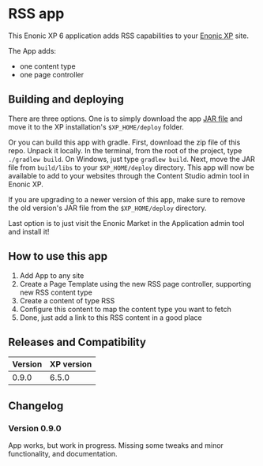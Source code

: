 # RSS app

This Enonic XP 6 application adds RSS capabilities to your [Enonic XP](https://github.com/enonic/xp) site.

The App adds:
* one content type
* one page controller

## Building and deploying

There are three options. One is to simply download the app [JAR file](http://repo.enonic.com/public/com/enonic/app/rss/0.9.0/rss-0.9.0.jar) and move it to the XP installation's `$XP_HOME/deploy` folder.

Or you can build this app with gradle. First, download the zip file of this repo. Unpack it locally. In the terminal, from the root of the project, type `./gradlew build`. On Windows, just type `gradlew build`. Next, move the JAR file from `build/libs` to your `$XP_HOME/deploy` directory. This app will now be available to add to your websites through the Content Studio admin tool in Enonic XP.

If you are upgrading to a newer version of this app, make sure to remove the old version's JAR file from the `$XP_HOME/deploy` directory.

Last option is to just visit the Enonic Market in the Application admin tool and install it!

## How to use this app

1. Add App to any site
2. Create a Page Template using the new RSS page controller, supporting new RSS content type
3. Create a content of type RSS
4. Configure this content to map the content type you want to fetch
5. Done, just add a link to this RSS content in a good place

## Releases and Compatibility

| Version        | XP version |
| ------------- | ------------- |
| 0.9.0 | 6.5.0 |

## Changelog

### Version 0.9.0

App works, but work in progress. Missing some tweaks and minor functionality, and documentation.
